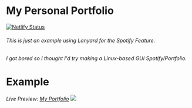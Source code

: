 # My Personal Portfolio

[![Netlify Status](https://api.netlify.com/api/v1/badges/7fb0568f-316f-4a1c-9cf3-8aa3473c23c8/deploy-status)](https://app.netlify.com/sites/2m4u/deploys)

###### This is just an example using Lanyard for the Spotify Feature.
###### I got bored so I thought I'd try making a Linux-based GUI Spotify/Portfolio.

# Example
*Live Preview: [My Portfolio](https://2m4u.netlify.app/)*
<img src="https://i.imgur.com/8DjZHRj.png"/>

